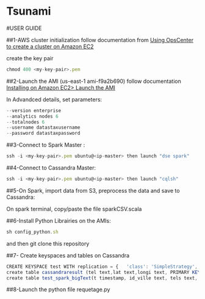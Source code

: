 # Tsunami

#USER GUIDE

##1-AWS cluster initialization
follow documentation from [Using OpsCenter to create a cluster on Amazon EC2](
http://www.datastax.com/documentation/datastax_enterprise/4.6/datastax_enterprise/install/installAMIOpsc.html)

create the key pair 
```javascript
chmod 400 <my-key-pair>.pem
```

##2-Launch the AMI (us-east-1	ami-f9a2b690)
follow documentation [Installing on Amazon EC2> Launch the AMI](
http://www.datastax.com/documentation/datastax_enterprise/4.6/datastax_enterprise/install/installAMIlaunch.html)

In Advandced details, set parameters:

```javascript
--version enterprise
--analytics nodes 6
--totalnodes 6
--username datastaxusername
--password datastaxpassword
````

##3-Connect to Spark Master :
```javascript
ssh -i <my-key-pair>.pem ubuntu@<ip-master> then launch "dse spark"
```
##4-Connect to Cassandra Master:

```javascript
ssh -i <my-key-pair>.pem ubuntu@<ip-master> then launch "cqlsh"
````

##5-On Spark, import data from S3, preprocess the data and save to Cassandra:

On spark terminal, copy/paste the file sparkCSV.scala

##6-Install Python Librairies on the AMIs:

```javascript
sh config_python.sh
```
and then git clone this repository 

##7- Create keyspaces and tables on Cassandra

```javascript
CREATE KEYSPACE test WITH replication = {   'class': 'SimpleStrategy',   'replication_factor': 2 };
create table cassandraresult (tel text,lat text,longi text, PRIMARY KEY (tel, lat));
create table test_spark_bigText(t timestamp, id_ville text, tels text, primary key ((t,id_ville)));
````

##8-Launch the python file requetage.py


